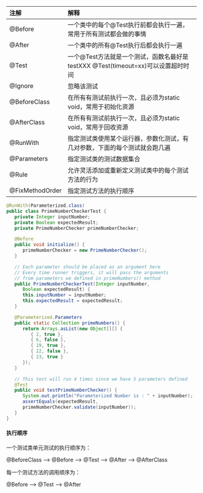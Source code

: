 | 注解 | 解释 |
| :--- | :--- |
| @Before | 一个类中的每个@Test执行前都会执行一遍，常用于所有测试都会做的事情 |
| @After | 一个类中的所有@Test执行后都会执行一遍 |
| @Test | 一个@Test方法就是一个测试，函数名最好是testXXX               @Test\(timeout=xx\)可以设置超时时间 |
| @Ignore | 忽略该测试 |
| @BeforeClass | 在所有有测试前执行一次，且必须为static void，常用于初始化资源 |
| @AfterClass | 在所有有测试前执行一次，且必须为static void，常用于回收资源 |
| @RunWith | 指定测试类使用某个运行器，参数化测试，有几对参数，下面的每个测试就会跑几遍 |
| @Parameters | 指定测试类的测试数据集合 |
| @Rule | 允许灵活添加或重新定义测试类中的每个测试方法的行为 |
| @FixMethodOrder | 指定测试方法的执行顺序 |



```java
@RunWith(Parameterized.class)
public class PrimeNumberCheckerTest {
   private Integer inputNumber;
   private Boolean expectedResult;
   private PrimeNumberChecker primeNumberChecker;

   @Before
   public void initialize() {
      primeNumberChecker = new PrimeNumberChecker();
   }

   // Each parameter should be placed as an argument here
   // Every time runner triggers, it will pass the arguments
   // from parameters we defined in primeNumbers() method
   public PrimeNumberCheckerTest(Integer inputNumber, 
      Boolean expectedResult) {
      this.inputNumber = inputNumber;
      this.expectedResult = expectedResult;
   }

   @Parameterized.Parameters
   public static Collection primeNumbers() {
      return Arrays.asList(new Object[][] {
         { 2, true },
         { 6, false },
         { 19, true },
         { 22, false },
         { 23, true }
      });
   }

   // This test will run 4 times since we have 5 parameters defined
   @Test
   public void testPrimeNumberChecker() {
      System.out.println("Parameterized Number is : " + inputNumber);
      assertEquals(expectedResult, 
      primeNumberChecker.validate(inputNumber));
   }
}
```

#### 执行顺序

一个测试类单元测试的执行顺序为：

@BeforeClass –&gt; @Before –&gt; @Test –&gt; @After –&gt; @AfterClass

每一个测试方法的调用顺序为：

@Before –&gt; @Test –&gt; @After


